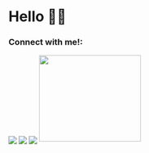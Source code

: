 <h1 align="left">Hello 🤗🍂</h1> 

<!-- <p align="left"> <img src="https://komarev.com/ghpvc/?username=mxiirx&label=Profile%20views&color=0e75b6&style=flat" alt="mxiirx" /> </p> -->

<h3 align="left">Connect with me!:</h3>
<p align="left">
<!-- <a href="https://instagram.com/maii.ra_" target="blank"><img align="center" src="https://img.icons8.com/doodle/48/000000/instagram-new.png" alt="maii.ra_" height="40" width="40" /></a>
<a href="https://www.facebook.com/mxiirxx/" target="blank"><img align="center" src="https://img.icons8.com/doodle/48/000000/facebook-new.png" alt="myra" height="40" width="40" /></a>
<a href="https://t.me/maiifurai" target="blank"><img align="center" src="https://img.icons8.com/doodle/48/000000/telegram-app.png" alt="myra" height="40" width="40" /></a>
</p>
 <br> -->
<a href="https://instagram.com/maii.ra_" target="blank"><img align="center" src="https://img.shields.io/badge/<maii.ra_>%20-%23E4405F.svg?&style=for-the-badge&logo=Instagram&logoColor=white"></a>
 <a href="https://www.facebook.com/mxiirxx/" target="blank"><img align="center" src="https://img.shields.io/badge/<myra>%20-%23E4405F.svg?&style=for-the-badge&logo=Facebook&logoColor=white"></a>
 <a href="https://t.me/maiifurai" target="blank"><img align="center" src="https://img.shields.io/badge/<myra>%20-%23E4405F.svg?&style=for-the-badge&logo=Telegram&logoColor=white"></a>
 
  <img src="https://media.giphy.com/media/pO4UHglOY2vII/giphy.gif" width="200" height="170"/>

</p>

